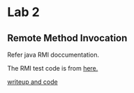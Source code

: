 # Lab 2
## Remote Method Invocation


Refer java RMI doccumentation.

The RMI test code is from [here.](https://docs.oracle.com/javase/8/docs/technotes/guides/rmi/hello/hello-world.html#startRegistry)


[writeup and code](https://www.javatpoint.com/RMI)


